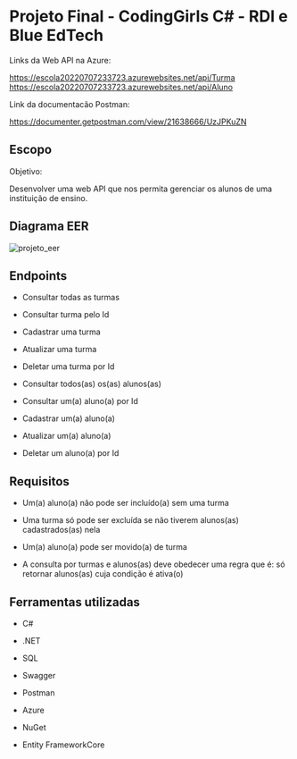 # Projeto Final - CodingGirls C# - RDI e Blue EdTech


Links da Web API na Azure:

https://escola20220707233723.azurewebsites.net/api/Turma
https://escola20220707233723.azurewebsites.net/api/Aluno


Link da documentacão Postman:

https://documenter.getpostman.com/view/21638666/UzJPKuZN


## Escopo

Objetivo: 

Desenvolver uma web API que nos permita gerenciar os alunos de uma instituição de ensino.


## Diagrama EER

![projeto_eer](https://user-images.githubusercontent.com/100654010/178077352-c10af3bf-e8a5-4a1b-a6ac-5978f3512512.png)


## Endpoints

- Consultar todas as turmas

- Consultar turma pelo Id

- Cadastrar uma turma

- Atualizar uma turma

- Deletar uma turma por Id

- Consultar todos(as) os(as) alunos(as)

- Consultar um(a) aluno(a) por Id

- Cadastrar um(a) aluno(a)

- Atualizar um(a) aluno(a)

- Deletar um aluno(a) por Id

## Requisitos

- Um(a) aluno(a) não pode ser incluído(a) sem uma turma

- Uma turma só pode ser excluída se não tiverem alunos(as) cadastrados(as) nela

- Um(a) aluno(a) pode ser movido(a) de turma

- A consulta por turmas e alunos(as) deve obedecer uma regra que é: só retornar alunos(as) cuja condição é ativa(o)

## Ferramentas utilizadas

- C#

- .NET

- SQL

- Swagger

- Postman

- Azure

- NuGet

- Entity FrameworkCore
